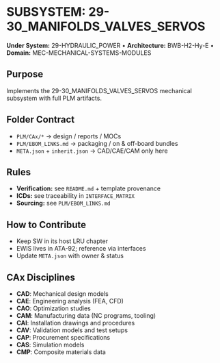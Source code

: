 # SUBSYSTEM: 29-30_MANIFOLDS_VALVES_SERVOS

**Under System:** 29-HYDRAULIC_POWER • **Architecture:** BWB-H2-Hy-E • **Domain:** MEC-MECHANICAL-SYSTEMS-MODULES

## Purpose

Implements the 29-30_MANIFOLDS_VALVES_SERVOS mechanical subsystem with full PLM artifacts.

## Folder Contract

- `PLM/CAx/*` → design / reports / MOCs
- `PLM/EBOM_LINKS.md` → packaging / on & off-board bundles
- `META.json` + `inherit.json` → CAD/CAE/CAM only here

## Rules

- **Verification:** see `README.md` + template provenance
- **ICDs:** see traceability in `INTERFACE_MATRIX`
- **Sourcing:** see `PLM/EBOM_LINKS.md`

## How to Contribute

- Keep SW in its host LRU chapter
- EWIS lives in ATA-92; reference via interfaces
- Update `META.json` with owner & status

## CAx Disciplines

- **CAD**: Mechanical design models
- **CAE**: Engineering analysis (FEA, CFD)
- **CAO**: Optimization studies
- **CAM**: Manufacturing data (NC programs, tooling)
- **CAI**: Installation drawings and procedures
- **CAV**: Validation models and test setups
- **CAP**: Procurement specifications
- **CAS**: Simulation models
- **CMP**: Composite materials data
